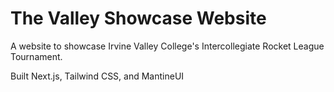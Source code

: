 # The Valley Showcase Website
A website to showcase Irvine Valley College's Intercollegiate Rocket League Tournament.

Built Next.js, Tailwind CSS, and MantineUI 